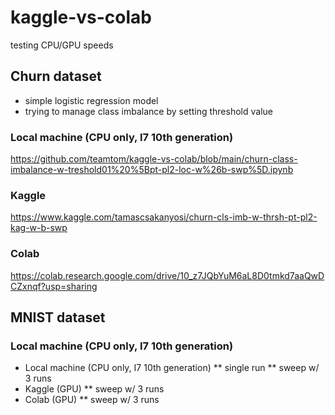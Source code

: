 # kaggle-vs-colab
testing CPU/GPU speeds

## Churn dataset

* simple logistic regression model 
* trying to manage class imbalance by setting threshold value

### Local machine (CPU only, I7 10th generation)
https://github.com/teamtom/kaggle-vs-colab/blob/main/churn-class-imbalance-w-treshold01%20%5Bpt-pl2-loc-w%26b-swp%5D.ipynb

### Kaggle
https://www.kaggle.com/tamascsakanyosi/churn-cls-imb-w-thrsh-pt-pl2-kag-w-b-swp

### Colab
https://colab.research.google.com/drive/10_z7JQbYuM6aL8D0tmkd7aaQwDCZxnqf?usp=sharing

## MNIST dataset

### Local machine (CPU only, I7 10th generation)

* Local machine (CPU only, I7 10th generation)
** single run
** sweep w/ 3 runs
* Kaggle (GPU)
** sweep w/ 3 runs
* Colab (GPU)
** sweep w/ 3 runs
